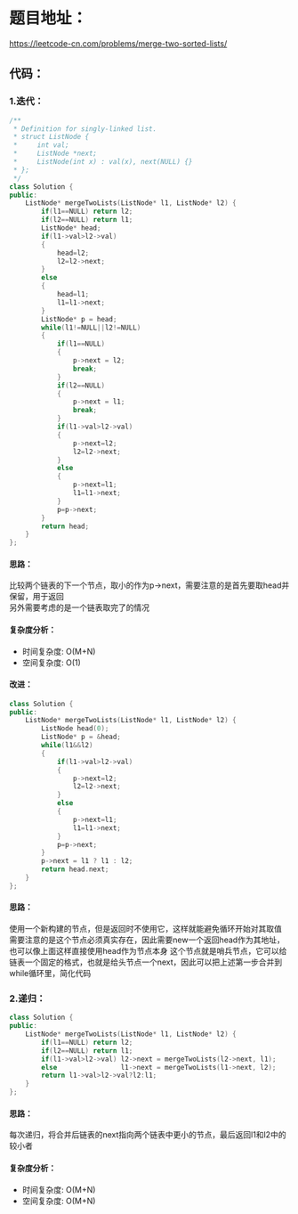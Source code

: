 # 题目地址：
https://leetcode-cn.com/problems/merge-two-sorted-lists/
## 代码：
### 1.迭代：
```C++
/**
 * Definition for singly-linked list.
 * struct ListNode {
 *     int val;
 *     ListNode *next;
 *     ListNode(int x) : val(x), next(NULL) {}
 * };
 */
class Solution {
public:
    ListNode* mergeTwoLists(ListNode* l1, ListNode* l2) {
        if(l1==NULL) return l2;
        if(l2==NULL) return l1;
        ListNode* head;
        if(l1->val>l2->val) 
        {
            head=l2;
            l2=l2->next;
        }
        else 
        {
            head=l1;
            l1=l1->next;
        }
        ListNode* p = head;
        while(l1!=NULL||l2!=NULL)
        {
            if(l1==NULL)
            {
                p->next = l2;
                break;
            }
            if(l2==NULL)
            {
                p->next = l1;
                break;
            }
            if(l1->val>l2->val) 
            {
                p->next=l2;              
                l2=l2->next;
            }
            else 
            {
                p->next=l1;
                l1=l1->next;
            }
            p=p->next;
        }
        return head;
    }
};
```
#### 思路：
比较两个链表的下一个节点，取小的作为p->next，需要注意的是首先要取head并保留，用于返回  
另外需要考虑的是一个链表取完了的情况
#### 复杂度分析：
- 时间复杂度: O(M+N)
- 空间复杂度: O(1)
#### 改进：
```C++
class Solution {
public:
    ListNode* mergeTwoLists(ListNode* l1, ListNode* l2) {
        ListNode head(0);
        ListNode* p = &head;
        while(l1&&l2)
        {
            if(l1->val>l2->val) 
            {
                p->next=l2;        
                l2=l2->next;
            }
            else 
            {
                p->next=l1;
                l1=l1->next;
            }
            p=p->next;
        }
        p->next = l1 ? l1 : l2;
        return head.next;
    }
};
```
#### 思路：
使用一个新构建的节点，但是返回时不使用它，这样就能避免循环开始对其取值  
需要注意的是这个节点必须真实存在，因此需要new一个返回head作为其地址，也可以像上面这样直接使用head作为节点本身
这个节点就是哨兵节点，它可以给链表一个固定的格式，也就是给头节点一个next，因此可以把上述第一步合并到while循环里，简化代码
### 2.递归：
```C++
class Solution {
public:
    ListNode* mergeTwoLists(ListNode* l1, ListNode* l2) {
        if(l1==NULL) return l2;
        if(l2==NULL) return l1;
        if(l1->val>l2->val) l2->next = mergeTwoLists(l2->next, l1);
        else                l1->next = mergeTwoLists(l1->next, l2);
        return l1->val>l2->val?l2:l1;
    }
};
```
#### 思路：
每次递归，将合并后链表的next指向两个链表中更小的节点，最后返回l1和l2中的较小者
#### 复杂度分析：
- 时间复杂度: O(M+N)
- 空间复杂度: O(M+N)
